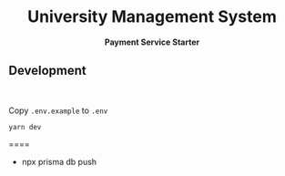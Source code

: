<div align="center">
  <h1>University Management System</h1>
</div>
<div align="center">
  <strong>Payment Service Starter</strong>
</div>

## Development

<br />

Copy `.env.example` to `.env`

```shell
yarn dev
```

====

- npx prisma db push
